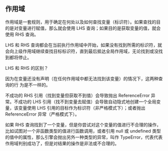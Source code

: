 ## 作用域



作用域是一套规则，用于确定在何处以及如何查找变量（标识符）。如果查找的目的是对变量进行赋值，那么就会使用 LHS 查询；如果目的是获取变量的值，就会使用 RHS 查询。



LHS 和 RHS 查询都会在当前执行作用域中开始，如果没有找到所需的标识符，就会向上级作用域继续查找目标标识符，直到最后抵达全局作用域，无论找到或没找到都将停止。



LHS 和 RHS 的区别？

因为在变量还没有声明（在任何作用域中都无法找到该变量）的情况下，这两种查询的行
为是不一样的。

不成功的 RHS 引用（找到变量但获取不到值）会导致抛出 ReferenceError 异常。不成功的 LHS 引用（找不到变量去赋值）会导致自动隐式地创建一个全局变量，该变量使用 LHS 引用的目标作为标识符（非严格模式下）；或者抛出 ReferenceError 异常（严格模式下）。



如果 RHS 查询找到了一个变量，但是你尝试对这个变量的值进行不合理的操作，比如试图对一个非函数类型的值进行函数调用，或者引用 null 或 undefined 类型的值中的属性，那么引擎会抛出另外一种类型的异常，叫作 TypeError，代表代表作用域判别成功了，但是对结果的操作是非法或不合理的。



